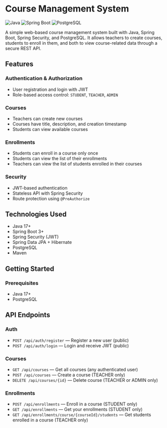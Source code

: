 # Course Management System

![Java](https://img.shields.io/badge/Java-17-blue.svg)
![Spring Boot](https://img.shields.io/badge/Spring_Boot-3.2-green.svg)
![PostgreSQL](https://img.shields.io/badge/PostgreSQL-15-blue.svg)

A simple web-based course management system built with Java, Spring Boot, Spring Security, and PostgreSQL. It allows teachers to create courses, students to enroll in them, and both to view course-related data through a secure REST API.

## Features

### Authentication & Authorization
- User registration and login with JWT
- Role-based access control: `STUDENT`, `TEACHER`, `ADMIN`

### Courses
- Teachers can create new courses
- Courses have title, description, and creation timestamp
- Students can view available courses

### Enrollments
- Students can enroll in a course only once
- Students can view the list of their enrollments
- Teachers can view the list of students enrolled in their courses

### Security
- JWT-based authentication
- Stateless API with Spring Security
- Route protection using `@PreAuthorize`

## Technologies Used
- Java 17+
- Spring Boot 3+
- Spring Security (JWT)
- Spring Data JPA + Hibernate
- PostgreSQL
- Maven

## Getting Started

### Prerequisites
- Java 17+
- PostgreSQL

## API Endpoints

### Auth
- `POST /api/auth/register` — Register a new user (public)
- `POST /api/auth/login` — Login and receive JWT (public)

### Courses
- `GET /api/courses` — Get all courses (any authenticated user)
- `POST /api/courses` — Create a course (TEACHER only)
- `DELETE /api/courses/{id}` — Delete course (TEACHER or ADMIN only)

### Enrollments
- `POST /api/enrollments` — Enroll in a course (STUDENT only)
- `GET /api/enrollments` — Get your enrollments (STUDENT only)
- `GET /api/enrollments/course/{courseId}/students` — Get students enrolled in a course (TEACHER only)
